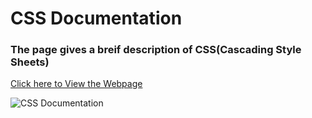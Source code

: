 # CSS Documentation

### The page gives a breif description of CSS(Cascading Style Sheets)

[Click here to View the Webpage](https://vigilant-blackwell-9db235.netlify.app)

![CSS Documentation](https://i.postimg.cc/15VyZbbJ/Technical-documentation-page.png)

